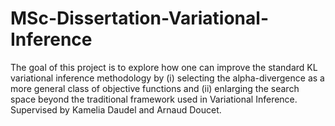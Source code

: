# MSc-Dissertation-Variational-Inference

The goal of this project is to explore how one can improve the standard KL variational inference methodology
by (i) selecting the alpha-divergence as a more general class of objective functions and (ii)
enlarging the search space beyond the traditional framework used in Variational Inference.
Supervised by Kamelia Daudel and Arnaud Doucet. 
